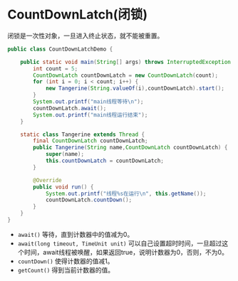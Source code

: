 # CountDownLatch(闭锁)

闭锁是一次性对象，一旦进入终止状态，就不能被重置。

``` java
public class CountDownLatchDemo {

    public static void main(String[] args) throws InterruptedException {
        int count = 5;
        CountDownLatch countDownLatch = new CountDownLatch(count);
        for (int i = 0; i < count; i++) {
            new Tangerine(String.valueOf(i),countDownLatch).start();
        }
        System.out.printf("main线程等待\n");
        countDownLatch.await();
        System.out.printf("main线程运行结束");
    }

    static class Tangerine extends Thread {
        final CountDownLatch countDownLatch;
        public Tangerine(String name,CountDownLatch countDownLatch) {
            super(name);
            this.countDownLatch = countDownLatch;
        }

        @Override
        public void run() {
            System.out.printf("线程%s在运行\n", this.getName());
            countDownLatch.countDown();
        }
    }
}
```

- `await()`  等待，直到计数器中的值减为0。
- `await(long timeout, TimeUnit unit)` 可以自己设置超时时间，一旦超过这个时间，await线程被唤醒，如果返回true，说明计数器为0，否则，不为0。
- `countDown()` 使得计数器的值减1。
- `getCount()` 得到当前计数器的值。